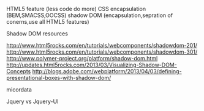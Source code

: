 
HTML5 feature (less code do more)
CSS encapsulation (BEM,SMACSS,OOCSS)
shadow DOM (encapsulation,sepration of conerns,use all HTML5 features)

Shadow DOM resources

http://www.html5rocks.com/en/tutorials/webcomponents/shadowdom-201/
http://www.html5rocks.com/en/tutorials/webcomponents/shadowdom-301/
http://www.polymer-project.org/platform/shadow-dom.html
http://updates.html5rocks.com/2013/03/Visualizing-Shadow-DOM-Concepts
http://blogs.adobe.com/webplatform/2013/04/03/defining-presentational-boxes-with-shadow-dom/

micordata


Jquery vs Jquery-UI



